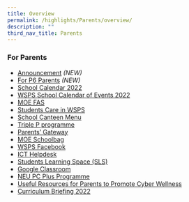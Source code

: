 ```yaml
---
title: Overview
permalink: /highlights/Parents/overview/
description: ""
third_nav_title: Parents
---
```

### For Parents

*   [Announcement](https://staging.d2p7wye1kgnp2o.amplifyapp.com/quick-links/Parents/announcement/) _(NEW)_
*   [For P6 Parents](https://staging.d2p7wye1kgnp2o.amplifyapp.com/quick-links/Parents/for-p6-parents/) _(NEW)_
*   [School Calendar 2022](https://staging.d2p7wye1kgnp2o.amplifyapp.com/quick-links/Parents/School-Calendar-2022/)
*   [WSPS School Calendar of Events 2022](https://staging.d2p7wye1kgnp2o.amplifyapp.com/quick-links/Parents/calendar-2022/)
*   [MOE FAS](https://staging.d2p7wye1kgnp2o.amplifyapp.com/quick-links/Parents/moe-fas/)
*   [Students Care in WSPS](https://staging.d2p7wye1kgnp2o.amplifyapp.com/quick-links/Parents/student-care/)
*   [School Canteen Menu](https://staging.d2p7wye1kgnp2o.amplifyapp.com/quick-links/Parents/School-Canteen-Menu/)
*   [Triple P programme](https://staging.d2p7wye1kgnp2o.amplifyapp.com/quick-links/Parents/Triple-P-Programme/)
*   [Parents’ Gateway](https://pg.moe.edu.sg/)
*   [MOE Schoolbag](https://www.schoolbag.edu.sg/)
*   [WSPS Facebook](https://www.facebook.com/West-Spring-Primary-763228920471063/)
*   [ICT Helpdesk](https://go.gov.sg/wspshelpdesk)
*   [Students Learning Space (SLS)](https://staging.d2p7wye1kgnp2o.amplifyapp.com/quick-links/Parents/Students-Learning-Space/)
*   [Google Classroom](/files/Google-Classroom_For-Parents.pdf)
*   [NEU PC Plus Programme](https://staging.d2p7wye1kgnp2o.amplifyapp.com/quick-links/Parents/neu-pc-plus-programme/)
*   [Useful Resources for Parents to Promote Cyber Wellness](https://staging.d2p7wye1kgnp2o.amplifyapp.com/quick-links/Parents/useful-resources/)
*   [Curriculum Briefing 2022](https://staging.d2p7wye1kgnp2o.amplifyapp.com/quick-links/Parents/curriculum-briefing/)